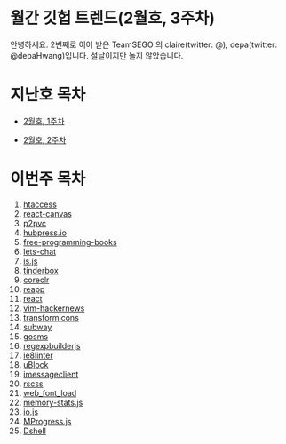 # 월간 깃헙 트렌드(2월호, 3주차)

안녕하세요. 2번째로 이어 받은 TeamSEGO 의 claire(twitter: @), depa(twitter: @depaHwang)입니다. 설날이지만 놀지 않았습니다. 

# 지난호 목차

* [2월호, 1주차](https://github.com/TeamSEGO/github-trend-kr/tree/master/%5B001%5D201502-monthly)

* [2월호, 2주차](https://github.com/TeamSEGO/github-trend-kr/tree/master/%5B002%5D201502-monthly)

# 이번주 목차 

1. [htaccess](https://github.com/TeamSEGO/github-trend-kr/blob/master/%5B003%5D201502-monthly/(%23003-01)_htaccess.md)
2. [react-canvas](https://github.com/TeamSEGO/github-trend-kr/blob/master/%5B003%5D201502-monthly/(%23003-02)_react-canvas.md)
3. [p2pvc](https://github.com/TeamSEGO/github-trend-kr/blob/master/%5B003%5D201502-monthly/(%23003-03)_p2pvc.md)
4. [hubpress.io](https://github.com/TeamSEGO/github-trend-kr/blob/master/%5B003%5D201502-monthly/(%23003-04)_hubpress.io.md)
5. [free-programming-books](https://github.com/TeamSEGO/github-trend-kr/blob/master/%5B003%5D201502-monthly/(%23003-05)_free-programming-books.md)
6. [lets-chat](https://github.com/TeamSEGO/github-trend-kr/blob/master/%5B003%5D201502-monthly/(%23003-06)_lets-chat.md)
7. [is.js](https://github.com/TeamSEGO/github-trend-kr/blob/master/%5B003%5D201502-monthly/(%23003-07)_is.js.md)
8. [tinderbox](https://github.com/TeamSEGO/github-trend-kr/blob/master/%5B003%5D201502-monthly/(%23003-08)_tinderbox.md)
9. [coreclr](https://github.com/TeamSEGO/github-trend-kr/blob/master/%5B003%5D201502-monthly/(%23003-09)_coreclr.md)
10. [reapp](https://github.com/TeamSEGO/github-trend-kr/blob/master/%5B003%5D201502-monthly/(%23003-10)_reapp.md)
11. [react](https://github.com/TeamSEGO/github-trend-kr/blob/master/%5B003%5D201502-monthly/(%23003-11)_react.md)
12. [vim-hackernews](https://github.com/TeamSEGO/github-trend-kr/blob/master/%5B003%5D201502-monthly/(%23003-12)_vim-hackernews.md)
13. [transformicons](https://github.com/TeamSEGO/github-trend-kr/blob/master/%5B003%5D201502-monthly/(%23003-13)_transformicons.md)
14. [subway](https://github.com/TeamSEGO/github-trend-kr/blob/master/%5B003%5D201502-monthly/(%23003-14)_subway.md)
15. [gosms](https://github.com/TeamSEGO/github-trend-kr/blob/master/%5B003%5D201502-monthly/(%23003-15)_gosms.md)
16. [regexpbuilderjs](https://github.com/TeamSEGO/github-trend-kr/blob/master/%5B003%5D201502-monthly/(%23003-16)_regexpbuilderjs.md)
17. [ie8linter](https://github.com/TeamSEGO/github-trend-kr/blob/master/%5B003%5D201502-monthly/(%23003-17)_ie8linter.md)
18. [uBlock](https://github.com/TeamSEGO/github-trend-kr/blob/master/%5B003%5D201502-monthly/(%23003-18)_uBlock.md)
19. [imessageclient](https://github.com/TeamSEGO/github-trend-kr/blob/master/%5B003%5D201502-monthly/(%23003-19)_imessageclient.md)
20. [rscss](https://github.com/TeamSEGO/github-trend-kr/blob/master/%5B003%5D201502-monthly/(%23003-20)_rscss.md)
21. [web_font_load](https://github.com/TeamSEGO/github-trend-kr/blob/master/%5B003%5D201502-monthly/(%23003-21)_web_font_load.md)
22. [memory-stats.js](https://github.com/TeamSEGO/github-trend-kr/blob/master/%5B003%5D201502-monthly/(%23003-22)_memory-stats.js.md)
23. [io.js](https://github.com/TeamSEGO/github-trend-kr/blob/master/%5B003%5D201502-monthly/(%23003-23)_io.js.md)
24. [MProgress.js](https://github.com/TeamSEGO/github-trend-kr/blob/master/%5B003%5D201502-monthly/(%23003-24)_MProgress.js.md)
25. [Dshell](https://github.com/TeamSEGO/github-trend-kr/blob/master/%5B003%5D201502-monthly/(%23003-25)_Dshell.md)

